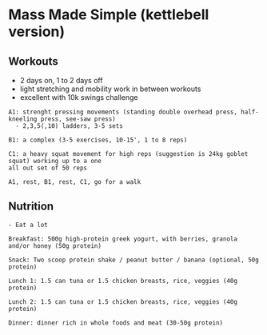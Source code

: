 # Mass Made Simple (kettlebell version)

## Workouts

- 2 days on, 1 to 2 days off
- light stretching and mobility work in between workouts
- excellent with 10k swings challenge

```
A1: strenght pressing movements (standing double overhead press, half-kneeling press, see-saw press)
  - 2,3,5(,10) ladders, 3-5 sets

B1: a complex (3-5 exercises, 10-15', 1 to 8 reps)

C1: a heavy squat movement for high reps (suggestion is 24kg goblet squat) working up to a one
all out set of 50 reps

A1, rest, B1, rest, C1, go for a walk
```

## Nutrition
```
- Eat a lot

Breakfast: 500g high-protein greek yogurt, with berries, granola and/or honey (50g protein)

Snack: Two scoop protein shake / peanut butter / banana (optional, 50g protein)

Lunch 1: 1.5 can tuna or 1.5 chicken breasts, rice, veggies (40g protein)

Lunch 2: 1.5 can tuna or 1.5 chicken breasts, rice, veggies (40g protein)

Dinner: dinner rich in whole foods and meat (30-50g protein)
```
